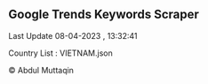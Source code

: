 

## Google Trends Keywords Scraper 
 
Last Update 08-04-2023 , 13:32:41

Country List :
VIETNAM.json



© Abdul Muttaqin 
